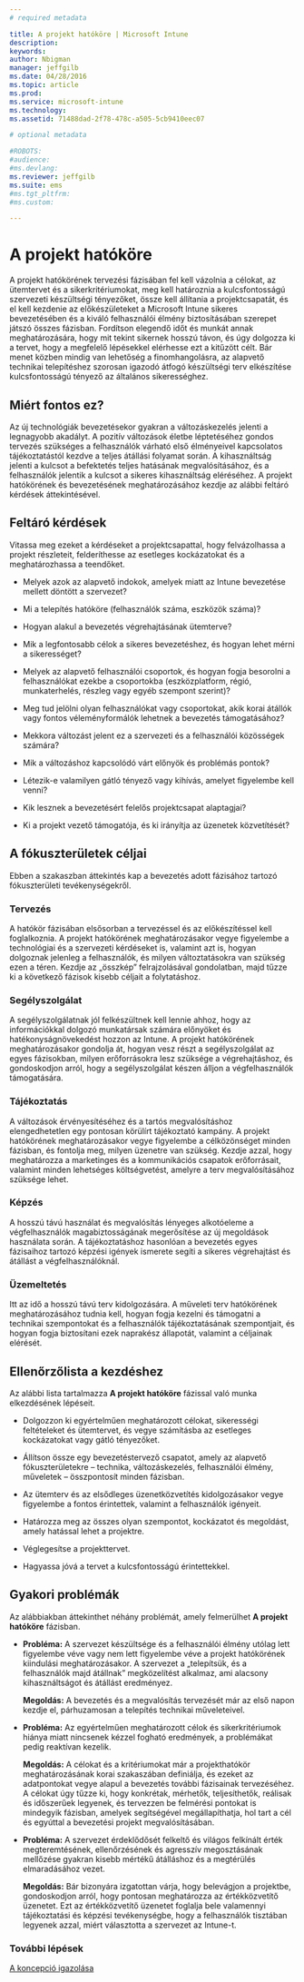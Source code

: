 ```yaml
---
# required metadata

title: A projekt hatóköre | Microsoft Intune
description:
keywords:
author: Nbigman
manager: jeffgilb
ms.date: 04/28/2016
ms.topic: article
ms.prod:
ms.service: microsoft-intune
ms.technology:
ms.assetid: 71488dad-2f78-478c-a505-5cb9410eec07

# optional metadata

#ROBOTS:
#audience:
#ms.devlang:
ms.reviewer: jeffgilb
ms.suite: ems
#ms.tgt_pltfrm:
#ms.custom:

---
```


# A projekt hatóköre
A projekt hatókörének tervezési fázisában fel kell vázolnia a célokat, az ütemtervet és a sikerkritériumokat, meg kell határoznia a kulcsfontosságú szervezeti készültségi tényezőket, össze kell állítania a projektcsapatát, és el kell kezdenie az előkészületeket a Microsoft Intune sikeres bevezetésében és a kiváló felhasználói élmény biztosításában szerepet játszó összes fázisban.
Fordítson elegendő időt és munkát annak meghatározására, hogy mit tekint sikernek hosszú távon, és úgy dolgozza ki a tervet, hogy a megfelelő lépésekkel elérhesse ezt a kitűzött célt. Bár menet közben mindig van lehetőség a finomhangolásra, az alapvető technikai telepítéshez szorosan igazodó átfogó készültségi terv elkészítése kulcsfontosságú tényező az általános sikerességhez.

## Miért fontos ez?
Az új technológiák bevezetésekor gyakran a változáskezelés jelenti a legnagyobb akadályt. A pozitív változások életbe léptetéséhez gondos tervezés szükséges a felhasználók várható első élményeivel kapcsolatos tájékoztatástól kezdve a teljes átállási folyamat során. A kihasználtság jelenti a kulcsot a befektetés teljes hatásának megvalósításához, és a felhasználók jelentik a kulcsot a sikeres kihasználtság eléréséhez.
A projekt hatókörének és bevezetésének meghatározásához kezdje az alábbi feltáró kérdések áttekintésével.

## Feltáró kérdések
Vitassa meg ezeket a kérdéseket a projektcsapattal, hogy felvázolhassa a projekt részleteit, felderíthesse az esetleges kockázatokat és a meghatározhassa a teendőket.

-   Melyek azok az alapvető indokok, amelyek miatt az Intune bevezetése mellett döntött a szervezet?

-   Mi a telepítés hatóköre (felhasználók száma, eszközök száma)?
-   Hogyan alakul a bevezetés végrehajtásának ütemterve?

-   Mik a legfontosabb célok a sikeres bevezetéshez, és hogyan lehet mérni a sikerességet?

-   Melyek az alapvető felhasználói csoportok, és hogyan fogja besorolni a felhasználókat ezekbe a csoportokba (eszközplatform, régió, munkaterhelés, részleg vagy egyéb szempont szerint)?

-   Meg tud jelölni olyan felhasználókat vagy csoportokat, akik korai átállók vagy fontos véleményformálók lehetnek a bevezetés támogatásához?

-   Mekkora változást jelent ez a szervezeti és a felhasználói közösségek számára?

-   Mik a változáshoz kapcsolódó várt előnyök és problémás pontok?

-   Létezik-e valamilyen gátló tényező vagy kihívás, amelyet figyelembe kell venni?

-   Kik lesznek a bevezetésért felelős projektcsapat alaptagjai?

-   Ki a projekt vezető támogatója, és ki irányítja az üzenetek közvetítését?

## A fókuszterületek céljai
Ebben a szakaszban áttekintés kap a bevezetés adott fázisához tartozó fókuszterületi tevékenységekről.

### Tervezés

A hatókör fázisában elsősorban a tervezéssel és az előkészítéssel kell foglalkoznia. A projekt hatókörének meghatározásakor vegye figyelembe a technológiai és a szervezeti kérdéseket is, valamint azt is, hogyan dolgoznak jelenleg a felhasználók, és milyen változtatásokra van szükség ezen a téren. Kezdje az „összkép” felrajzolásával gondolatban, majd tűzze ki a következő fázisok kisebb céljait a folytatáshoz.

### Segélyszolgálat
A segélyszolgálatnak jól felkészültnek kell lennie ahhoz, hogy az információkkal dolgozó munkatársak számára előnyöket és hatékonyságnövekedést hozzon az Intune. A projekt hatókörének meghatározásakor gondolja át, hogyan vesz részt a segélyszolgálat az egyes fázisokban, milyen erőforrásokra lesz szüksége a végrehajtáshoz, és gondoskodjon arról, hogy a segélyszolgálat készen álljon a végfelhasználók támogatására.

### Tájékoztatás
A változások érvényesítéséhez és a tartós megvalósításhoz elengedhetetlen egy pontosan körülírt tájékoztató kampány. A projekt hatókörének meghatározásakor vegye figyelembe a célközönséget minden fázisban, és fontolja meg, milyen üzenetre van szükség. Kezdje azzal, hogy meghatározza a marketinges és a kommunikációs csapatok erőforrásait, valamint minden lehetséges költségvetést, amelyre a terv megvalósításához szüksége lehet.

### Képzés
A hosszú távú használat és megvalósítás lényeges alkotóeleme a végfelhasználók magabiztosságának megerősítése az új megoldások használata során. A tájékoztatáshoz hasonlóan a bevezetés egyes fázisaihoz tartozó képzési igények ismerete segíti a sikeres végrehajtást és átállást a végfelhasználóknál.

### Üzemeltetés
Itt az idő a hosszú távú terv kidolgozására. A műveleti terv hatókörének meghatározásához tudnia kell, hogyan fogja kezelni és támogatni a technikai szempontokat és a felhasználók tájékoztatásának szempontjait, és hogyan fogja biztosítani ezek naprakész állapotát, valamint a céljainak elérését.

## Ellenőrzőlista a kezdéshez
Az alábbi lista tartalmazza **A projekt hatóköre** fázissal való munka elkezdésének lépéseit.

-   Dolgozzon ki egyértelműen meghatározott célokat, sikerességi feltételeket és ütemtervet, és vegye számításba az esetleges kockázatokat vagy gátló tényezőket.

-   Állítson össze egy bevezetéstervező csapatot, amely az alapvető fókuszterületekre – technika, változáskezelés, felhasználói élmény, műveletek – összpontosít minden fázisban.

-   Az ütemterv és az elsődleges üzenetközvetítés kidolgozásakor vegye figyelembe a fontos érintettek, valamint a felhasználók igényeit.

-   Határozza meg az összes olyan szempontot, kockázatot és megoldást, amely hatással lehet a projektre.

-   Véglegesítse a projekttervet.

-   Hagyassa jóvá a tervet a kulcsfontosságú érintettekkel.

## Gyakori problémák
Az alábbiakban áttekinthet néhány problémát, amely felmerülhet **A projekt hatóköre** fázisban.

-   **Probléma:** A szervezet készültsége és a felhasználói élmény utólag lett figyelembe véve vagy nem lett figyelembe véve a projekt hatókörének kiindulási meghatározásakor. A szervezet a „telepítsük, és a felhasználók majd átállnak” megközelítést alkalmaz, ami alacsony kihasználtságot és átállást eredményez.

    **Megoldás:** A bevezetés és a megvalósítás tervezését már az első napon kezdje el, párhuzamosan a telepítés technikai műveleteivel.

-   **Probléma:** Az egyértelműen meghatározott célok és sikerkritériumok hiánya miatt nincsenek kézzel fogható eredmények, a problémákat pedig reaktívan kezelik.

    **Megoldás:** A célokat és a kritériumokat már a projekthatókör meghatározásának korai szakaszában definiálja, és ezeket az adatpontokat vegye alapul a bevezetés további fázisainak tervezéséhez. A célokat úgy tűzze ki, hogy konkrétak, mérhetők, teljesíthetők, reálisak és időszerűek legyenek, és tervezzen be felmérési pontokat is mindegyik fázisban, amelyek segítségével megállapíthatja, hol tart a cél és egyúttal a bevezetési projekt megvalósításában.

-   **Probléma:** A szervezet érdeklődősét felkeltő és világos felkínált érték megteremtésének, ellenőrzésének és agresszív megosztásának mellőzése gyakran kisebb mértékű átálláshoz és a megtérülés elmaradásához vezet.

    **Megoldás:** Bár bizonyára izgatottan várja, hogy belevágjon a projektbe, gondoskodjon arról, hogy pontosan meghatározza az értékközvetítő üzenetet. Ezt az értékközvetítő üzenetet foglalja bele valamennyi tájékoztatási és képzési tevékenységbe, hogy a felhasználók tisztában legyenek azzal, miért választotta a szervezet az Intune-t.

### További lépések
[A koncepció igazolása](proof-of-concept.md)


<!--HONumber=May16_HO1-->


